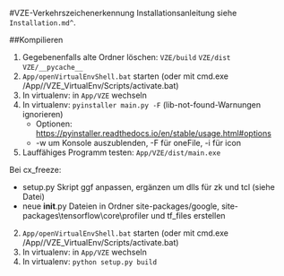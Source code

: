 #VZE-Verkehrszeichenerkennung
Installationsanleitung siehe `Installation.md^`.

##Kompilieren
1) Gegebenenfalls alte Ordner löschen: `VZE/build` `VZE/dist` `VZE/__pycache__`
2) `App/openVirtualEnvShell.bat` starten (oder mit cmd.exe /App//VZE_VirtualEnv/Scripts/activate.bat)
3) In virtualenv: in `App/VZE` wechseln 
4) In virtualenv: `pyinstaller main.py -F` (lib-not-found-Warnungen ignorieren)
    - Optionen: https://pyinstaller.readthedocs.io/en/stable/usage.html#options
    - -w um Konsole auszublenden, -F für oneFile, -i für icon
5) Lauffähiges Programm testen: `App/VZE/dist/main.exe`

Bei cx_freeze:
- setup.py Skript ggf anpassen, ergänzen um dlls für zk und tcl (siehe Datei)
- neue __init__.py Dateien in Ordner site-packages/google, site-packages\tensorflow\core\profiler und tf_files erstellen
2) `App/openVirtualEnvShell.bat` starten (oder mit cmd.exe /App//VZE_VirtualEnv/Scripts/activate.bat)
3) In virtualenv: in `App/VZE` wechseln 
4) In virtualenv: `python setup.py build`